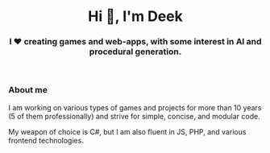 
<h1 align="center">Hi 👋, I'm Deek</h1>
<h3 align="center">I ❤️ creating games and web-apps, with some interest in AI and procedural generation.</h3>

<br>

### About me

I am working on various types of games and projects for more than 10 years (5 of them professionally) and strive for simple, concise, and modular code.

My weapon of choice is C#, but I am also fluent in JS, PHP, and various frontend technologies.

[//]: # (Most of my repos are private, but if you're interested in what I do, check out my [blog]&#40;https://www.idecay.de/blog&#41; or [projects]&#40;https://www.idecay.de/projects&#41; page, where I give a little insight to my work.)

[//]: # (<br>)

[//]: # (### Repos)

[//]: # ()
[//]: # (<a href="https://github.com/justDeek/Useful-Unity-Utilities">)

[//]: # (  <img width="48%" align="top" src="https://github-readme-stats.vercel.app/api/pin/?username=justDeek&repo=Useful-Unity-Utilities&border_color=5ecbff&bg_color=0D1117&title_color=C9D1D9&text_color=8B949E&icon_color=5ecbff&border_radius=10">)

[//]: # (</a>)

[//]: # (<a href="https://github.com/justDeek/webdev-helpers">)

[//]: # (  <img width="48%" align="top" src="https://github-readme-stats.vercel.app/api/pin/?username=justDeek&repo=webdev-helpers&border_color=5ecbff&bg_color=0D1117&title_color=C9D1D9&text_color=8B949E&icon_color=5ecbff&border_radius=10">)

[//]: # (</a>)

[//]: # (<br>)

[//]: # (<a href="https://github.com/justDeek/AutoHotkey-Collection">)

[//]: # (  <img width="48%" align="top" src="https://github-readme-stats.vercel.app/api/pin/?username=justDeek&repo=AutoHotkey-Collection&border_color=5ecbff&bg_color=0D1117&title_color=C9D1D9&text_color=8B949E&icon_color=5ecbff&border_radius=10">)

[//]: # (</a>)

[//]: # (<br>)

[//]: # (### Stats)

[//]: # ()
[//]: # (<p align="center">)

[//]: # (<img src="http://github-profile-summary-cards.vercel.app/api/cards/profile-details?username=justDeek&theme=github_dark" alt="stats">)

[//]: # ()
[//]: # ([//]: # &#40;<img src="https://github-readme-stats.vercel.app/api/top-langs/?username=justDeek&layout=compact&theme=github_dark" alt="stats">&#41;)
[//]: # ()
[//]: # ([//]: # &#40;<img src="https://visitor-badge.glitch.me/badge?page_id=justDeek.justDeek" alt="visitors">&#41;)
[//]: # (</p>)